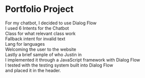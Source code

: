 # Portfolio Project
For my chatbot, I decided to use Dialog Flow <br />
I used 6 Intents for the Chatbot<br />
Class for what relevant class work <br />
Fallback intent for invalid text <br />
Lang for languages <br />
Welcoming the user to the website <br />
Lastly a brief sample of who Justin in <br />
I implemented it through a JavaScript framework with Dialog Flow <br />
I tested with the testing system built into Dialog Flow <br />
and placed it in the header. <br />
